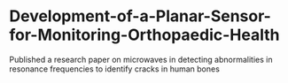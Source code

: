 # Development-of-a-Planar-Sensor-for-Monitoring-Orthopaedic-Health
Published a research paper on microwaves in detecting abnormalities in resonance frequencies to identify cracks in human bones
